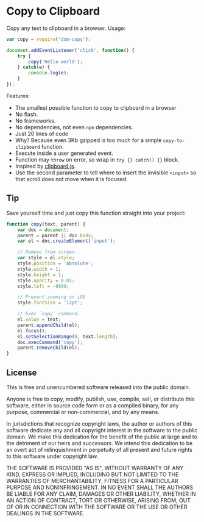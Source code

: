 # Copy to Clipboard

Copy any text to clipboard in a browser. Usage:

```js
var copy = require('dom-copy');

document.addEventListener('click', function() {
    try {
        copy('Hello world');
    } catch(e) {
        console.log(e);
    }
});
```

Features:

 - The smallest possible function to copy to clipboard in a browser
 - No flash.
 - No frameworks.
 - No dependencies, not even `npm` dependencies.
 - Just 20 lines of code
 - Why? Because even 3Kb gzipped is too much for a simple `copy-to-clipboard` function.
 - Execute inside a user generated event.
 - Function may `throw` on error, so wrap in `try {} catch() {}` block.
 - Inspired by [clipboard.js](https://clipboardjs.com/).
 - Use the second parameter to tell where to insert the invisible `<input>`
 so that scroll does not move when it is focused.
 
 
## Tip

Save yourself time and just copy this function straight into your project:

```js
function copy(text, parent) {
    var doc = document;
    parent = parent || doc.body;
    var el = doc.createElement('input');

    // Remove from screen.
    var style = el.style;
    style.position = 'absolute';
    style.width = 1;
    style.height = 1;
    style.opacity = 0.01;
    style.left = -9999;

    // Prevent zooming on iOS
    style.fontSize = '12pt';

    // Exec `copy` command.
    el.value = text;
    parent.appendChild(el);
    el.focus();
    el.setSelectionRange(0, text.length);
    doc.execCommand('copy');
    parent.removeChild(el);
}
```

## License

This is free and unencumbered software released into the public domain.

Anyone is free to copy, modify, publish, use, compile, sell, or
distribute this software, either in source code form or as a compiled
binary, for any purpose, commercial or non-commercial, and by any
means.

In jurisdictions that recognize copyright laws, the author or authors
of this software dedicate any and all copyright interest in the
software to the public domain. We make this dedication for the benefit
of the public at large and to the detriment of our heirs and
successors. We intend this dedication to be an overt act of
relinquishment in perpetuity of all present and future rights to this
software under copyright law.

THE SOFTWARE IS PROVIDED "AS IS", WITHOUT WARRANTY OF ANY KIND,
EXPRESS OR IMPLIED, INCLUDING BUT NOT LIMITED TO THE WARRANTIES OF
MERCHANTABILITY, FITNESS FOR A PARTICULAR PURPOSE AND NONINFRINGEMENT.
IN NO EVENT SHALL THE AUTHORS BE LIABLE FOR ANY CLAIM, DAMAGES OR
OTHER LIABILITY, WHETHER IN AN ACTION OF CONTRACT, TORT OR OTHERWISE,
ARISING FROM, OUT OF OR IN CONNECTION WITH THE SOFTWARE OR THE USE OR
OTHER DEALINGS IN THE SOFTWARE.

